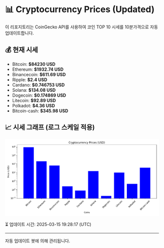 
# 📊 Cryptocurrency Prices (Updated)

이 리포지토리는 CoinGecko API를 사용하여 코인 TOP 10 시세를 10분가격으로 자동 업데이트합니다.

## 💰 현재 시세
- Bitcoin: **$84230 USD**
- Ethereum: **$1932.74 USD**
- Binancecoin: **$611.69 USD**
- Ripple: **$2.4 USD**
- Cardano: **$0.746753 USD**
- Solana: **$134.08 USD**
- Dogecoin: **$0.174869 USD**
- Litecoin: **$92.89 USD**
- Polkadot: **$4.36 USD**
- Bitcoin-cash: **$345.98 USD**

## 📈 시세 그래프 (로그 스케일 적용)
![Crypto Prices](crypto_prices.png)

⏳ 업데이트 시간: 2025-03-15 19:28:17 (UTC)

---
자동 업데이트 봇에 의해 관리됩니다.
